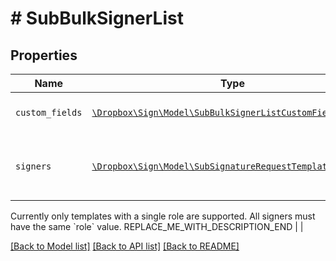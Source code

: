 # # SubBulkSignerList



## Properties

Name | Type | Description | Notes
------------ | ------------- | ------------- | -------------
| `custom_fields` | [```\Dropbox\Sign\Model\SubBulkSignerListCustomField[]```](SubBulkSignerListCustomField.md) | REPLACE_ME_WITH_DESCRIPTION_BEGIN An array of custom field values. REPLACE_ME_WITH_DESCRIPTION_END |  |
| `signers` | [```\Dropbox\Sign\Model\SubSignatureRequestTemplateSigner[]```](SubSignatureRequestTemplateSigner.md) | REPLACE_ME_WITH_DESCRIPTION_BEGIN Add Signers to your Templated-based Signature Request. Allows the requester to specify editor options when a preparing a document.

Currently only templates with a single role are supported. All signers must have the same &#x60;role&#x60; value. REPLACE_ME_WITH_DESCRIPTION_END |  |

[[Back to Model list]](../../README.md#models) [[Back to API list]](../../README.md#endpoints) [[Back to README]](../../README.md)
